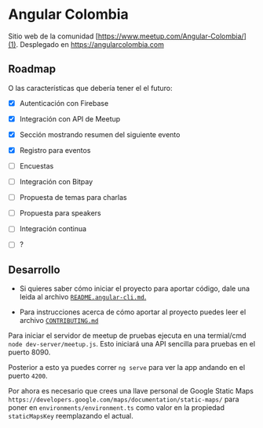 # Angular Colombia

Sitio web de la comunidad [https://www.meetup.com/Angular-Colombia/](1). Desplegado en https://angularcolombia.com

## Roadmap

O las características que debería tener el el futuro:

- [X] Autenticación con Firebase
- [X] Integración con API de Meetup
- [X] Sección mostrando resumen del siguiente evento
- [X] Registro para eventos
- [ ] Encuestas
- [ ] Integración con Bitpay
- [ ] Propuesta de temas para charlas
- [ ] Propuesta para speakers
- [ ] Integración continua
- [ ] ?


## Desarrollo

- Si quieres saber cómo iniciar el proyecto para aportar código, dale una leida al archivo [`README.angular-cli.md`.](./ANGULAR-CLI-README.md)

- Para instrucciones acerca de cómo aportar al proyecto puedes leer el archivo [`CONTRIBUTING.md`](./CONTRIBUTING.md)

Para iniciar el servidor de meetup de pruebas ejecuta en una termial/cmd `node dev-server/meetup.js`. Esto iniciará una API sencilla para pruebas en el puerto 8090.

Posterior a esto ya puedes correr `ng serve` para ver la app andando en el puerto `4200`.

Por ahora es necesario que crees una llave personal de Google Static Maps `https://developers.google.com/maps/documentation/static-maps/` para poner en `environments/environment.ts` como valor en la propiedad `staticMapsKey` reemplazando el actual.



[1]: https://www.meetup.com/Angular-Colombia/
